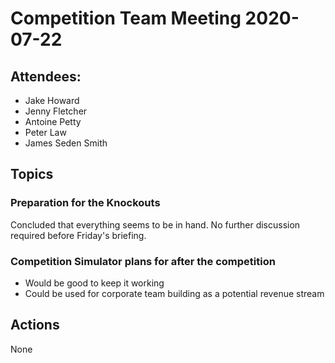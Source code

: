 # Competition Team Meeting 2020-07-22

## Attendees:

- Jake Howard
- Jenny Fletcher
- Antoine Petty
- Peter Law
- James Seden Smith

## Topics

### Preparation for the Knockouts

Concluded that everything seems to be in hand. No further discussion required before Friday's briefing.

### Competition Simulator plans for after the competition

- Would be good to keep it working
- Could be used for corporate team building as a potential revenue stream

## Actions

None
